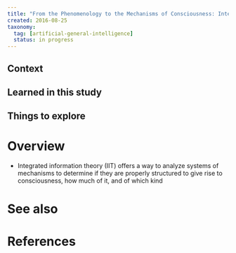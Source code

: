 ```yaml
---
title: "From the Phenomenology to the Mechanisms of Consciousness: Integrated Information Theory 3.0 (2014)"
created: 2016-08-25
taxonomy:
  tag: [artificial-general-intelligence]
  status: in progress
---
```


## Context

## Learned in this study

## Things to explore

# Overview
* Integrated information theory (IIT) offers a way to analyze systems of mechanisms to determine if they are properly structured to give rise to consciousness, how much of it, and of which kind

# See also

# References
